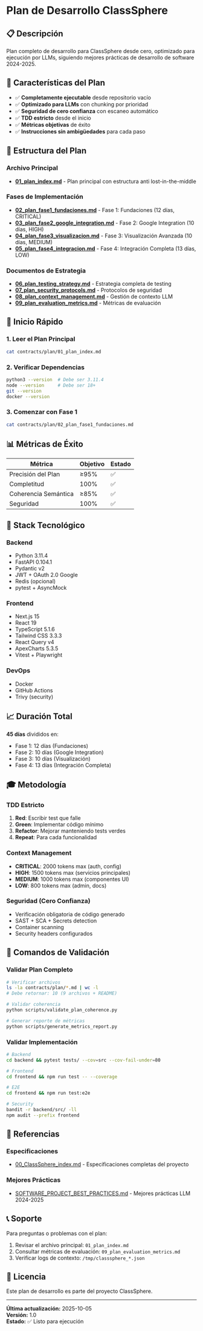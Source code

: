 # Plan de Desarrollo ClassSphere

## 📋 Descripción

Plan completo de desarrollo para ClassSphere desde cero, optimizado para ejecución por LLMs, siguiendo mejores prácticas de desarrollo de software 2024-2025.

## 🎯 Características del Plan

- ✅ **Completamente ejecutable** desde repositorio vacío
- ✅ **Optimizado para LLMs** con chunking por prioridad
- ✅ **Seguridad de cero confianza** con escaneo automático
- ✅ **TDD estricto** desde el inicio
- ✅ **Métricas objetivas** de éxito
- ✅ **Instrucciones sin ambigüedades** para cada paso

## 📁 Estructura del Plan

### Archivo Principal
- **[01_plan_index.md](01_plan_index.md)** - Plan principal con estructura anti lost-in-the-middle

### Fases de Implementación
- **[02_plan_fase1_fundaciones.md](02_plan_fase1_fundaciones.md)** - Fase 1: Fundaciones (12 días, CRITICAL)
- **[03_plan_fase2_google_integration.md](03_plan_fase2_google_integration.md)** - Fase 2: Google Integration (10 días, HIGH)
- **[04_plan_fase3_visualizacion.md](04_plan_fase3_visualizacion.md)** - Fase 3: Visualización Avanzada (10 días, MEDIUM)
- **[05_plan_fase4_integracion.md](05_plan_fase4_integracion.md)** - Fase 4: Integración Completa (13 días, LOW)

### Documentos de Estrategia
- **[06_plan_testing_strategy.md](06_plan_testing_strategy.md)** - Estrategia completa de testing
- **[07_plan_security_protocols.md](07_plan_security_protocols.md)** - Protocolos de seguridad
- **[08_plan_context_management.md](08_plan_context_management.md)** - Gestión de contexto LLM
- **[09_plan_evaluation_metrics.md](09_plan_evaluation_metrics.md)** - Métricas de evaluación

## 🚀 Inicio Rápido

### 1. Leer el Plan Principal
```bash
cat contracts/plan/01_plan_index.md
```

### 2. Verificar Dependencias
```bash
python3 --version  # Debe ser 3.11.4
node --version     # Debe ser 18+
git --version
docker --version
```

### 3. Comenzar con Fase 1
```bash
cat contracts/plan/02_plan_fase1_fundaciones.md
```

## 📊 Métricas de Éxito

| Métrica | Objetivo | Estado |
|---------|----------|--------|
| Precisión del Plan | ≥95% | ✅ |
| Completitud | 100% | ✅ |
| Coherencia Semántica | ≥85% | ✅ |
| Seguridad | 100% | ✅ |

## 🔧 Stack Tecnológico

### Backend
- Python 3.11.4
- FastAPI 0.104.1
- Pydantic v2
- JWT + OAuth 2.0 Google
- Redis (opcional)
- pytest + AsyncMock

### Frontend
- Next.js 15
- React 19
- TypeScript 5.1.6
- Tailwind CSS 3.3.3
- React Query v4
- ApexCharts 5.3.5
- Vitest + Playwright

### DevOps
- Docker
- GitHub Actions
- Trivy (security)

## 📈 Duración Total

**45 días** divididos en:
- Fase 1: 12 días (Fundaciones)
- Fase 2: 10 días (Google Integration)
- Fase 3: 10 días (Visualización)
- Fase 4: 13 días (Integración Completa)

## 🎓 Metodología

### TDD Estricto
1. **Red**: Escribir test que falle
2. **Green**: Implementar código mínimo
3. **Refactor**: Mejorar manteniendo tests verdes
4. **Repeat**: Para cada funcionalidad

### Context Management
- **CRITICAL**: 2000 tokens max (auth, config)
- **HIGH**: 1500 tokens max (servicios principales)
- **MEDIUM**: 1000 tokens max (componentes UI)
- **LOW**: 800 tokens max (admin, docs)

### Seguridad (Cero Confianza)
- Verificación obligatoria de código generado
- SAST + SCA + Secrets detection
- Container scanning
- Security headers configurados

## 📝 Comandos de Validación

### Validar Plan Completo
```bash
# Verificar archivos
ls -la contracts/plan/*.md | wc -l
# Debe retornar: 10 (9 archivos + README)

# Validar coherencia
python scripts/validate_plan_coherence.py

# Generar reporte de métricas
python scripts/generate_metrics_report.py
```

### Validar Implementación
```bash
# Backend
cd backend && pytest tests/ --cov=src --cov-fail-under=80

# Frontend
cd frontend && npm run test -- --coverage

# E2E
cd frontend && npm run test:e2e

# Security
bandit -r backend/src/ -ll
npm audit --prefix frontend
```

## 🔗 Referencias

### Especificaciones
- [00_ClassSphere_index.md](../principal/00_ClassSphere_index.md) - Especificaciones completas del proyecto

### Mejores Prácticas
- [SOFTWARE_PROJECT_BEST_PRACTICES.md](../extra/SOFTWARE_PROJECT_BEST_PRACTICES.md) - Mejores prácticas LLM 2024-2025

## 📞 Soporte

Para preguntas o problemas con el plan:
1. Revisar el archivo principal: `01_plan_index.md`
2. Consultar métricas de evaluación: `09_plan_evaluation_metrics.md`
3. Verificar logs de contexto: `/tmp/classsphere_*.json`

## 📄 Licencia

Este plan de desarrollo es parte del proyecto ClassSphere.

---

**Última actualización:** 2025-10-05  
**Versión:** 1.0  
**Estado:** ✅ Listo para ejecución
